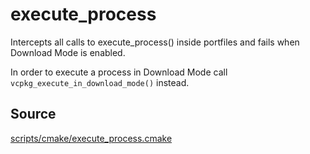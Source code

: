 # execute_process

Intercepts all calls to execute_process() inside portfiles and fails when Download Mode
is enabled.

In order to execute a process in Download Mode call `vcpkg_execute_in_download_mode()` instead.

## Source
[scripts/cmake/execute_process.cmake](https://github.com/Microsoft/vcpkg/blob/master/scripts/cmake/execute_process.cmake)
